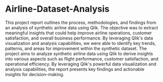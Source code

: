 # Airline-Dataset-Analysis

This project report outlines the process, methodologies, and findings from an analysis of synthetic airline data using Qlik. The objective was to extract meaningful insights that could help improve airline operations, customer satisfaction, and overall business performance. By leveraging Qlik's data visualization and analysis capabilities, we were able to identify key trends, patterns, and areas for improvement within the synthetic dataset.
The project aims to analyze synthetic airline data using Qlik to derive insights into various aspects such as flight performance, customer satisfaction, and operational efficiency. By leveraging Qlik's powerful data visualization and analysis capabilities, the report presents key findings and actionable insights for decision-making.
